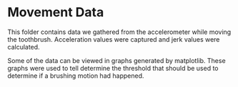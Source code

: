 # Movement Data
This folder contains data we gathered from the accelerometer while moving the toothbrush. Acceleration values were captured and jerk values were calculated.

Some of the data can be viewed in graphs generated by matplotlib. These graphs were used to tell determine the threshold that should be used to determine if a brushing motion had happened.
